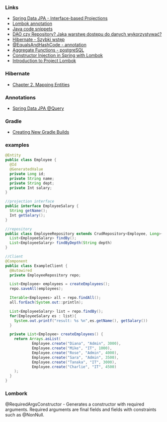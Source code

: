 ### Links
- [Spring Data JPA - Interface-based Projections](https://www.logicbig.com/tutorials/spring-framework/spring-data/interface-based-projections.html)
- [Lombok annotation](https://stormit.pl/lombok/#requiredargsconstructor)
- [Java code snippets](https://www.codota.com/code/java/classes/org.springframework.security.web.csrf.CookieCsrfTokenRepository)
- [DAO czy Repository? Jaką warstwę dostępu do danych wykorzystywać?](https://bykowski.pl/dao-czy-repository-jaka-warstwe-dostepu-do-danych-wykorzystywac/)
- [Hibernate - Szybki wstęp](https://www.javappa.com/kurs-spring/materialy-spring-hibernate-poczatek)
- [@EqualsAndHashCode - annotation](https://projectlombok.org/features/EqualsAndHashCode)
- [Aggregate Functions - postgreSQL](https://www.postgresql.org/docs/9.5/functions-aggregate.html)
- [Constructor Injection in Spring with Lombok](https://www.baeldung.com/spring-injection-lombok)
- [Introduction to Project Lombok](https://www.baeldung.com/intro-to-project-lombok)

### Hibernate
- [Chapter 2. Mapping Entities](https://docs.jboss.org/hibernate/annotations/3.5/reference/en/html/entity.html)


### Annotations
- [Spring Data JPA @Query](https://www.baeldung.com/spring-data-jpa-query)

### Gradle
- [Creating New Gradle Builds](https://guides.gradle.org/creating-new-gradle-builds/)

















### examples
```java
@Entity
public class Employee {
  @Id
  @GeneratedValue
  private Long id;
  private String name;
  private String dept;
  private Int salary;
}

//projection interface
public interface EmployeeSalary {
  String getName();
  Int getSalary();
}

//repository
public class EmployeeRepository extends CrudRepository<Employee, Long>{
  List<EmployeeSalary> findBy();
  List<EmployeeSalary> findByDepth(String depth)
}

//Client
@Component
public class ExampleClient {
  @Autowired
  private EmployeeRepository repo;

  List<Employee> employees = createEmployees();
  repo.saveAll(employees);

  Iterable<Employees> all = repo.findAll();
  all.forEach(System.out::println);

  List<EmployeeSalary> list = repo.findBy();
  for(EmployeeSalary es : list){
    System.out.printf("result: %s %n",es.getName(), getSalary())
  }

  private List<Employee> createEmployees() {
    return Arrays.asList(
            Employee.create("Diana", "Admin", 3000),
            Employee.create("Mike", "IT", 1000),
            Employee.create("Rose", "Admin", 4000),
            Employee.create("Sara", "Admin", 3500),
            Employee.create("Tanaka", "IT", 3000),
            Employee.create("Charlie", "IT", 4500)
    );
  }
}
```


### Lombork
@RequiredArgsConstructor - Generates a constructor with required arguments. Required arguments are final fields and fields with constraints such as @NonNull.